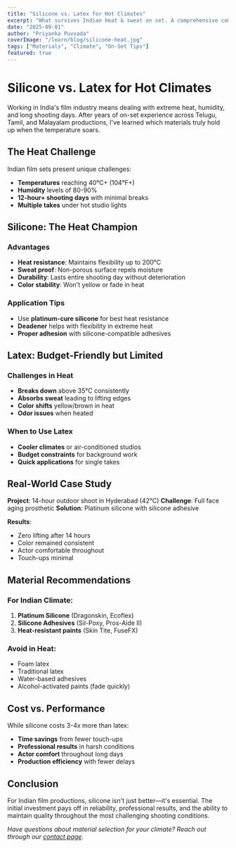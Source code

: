 ```yaml
---
title: "Silicone vs. Latex for Hot Climates"
excerpt: "What survives Indian heat & sweat on set. A comprehensive comparison of materials for prosthetic makeup in challenging climates."
date: "2025-09-01"
author: "Priyanka Puvvada"
coverImage: "/learn/blog/silicone-heat.jpg"
tags: ["Materials", "Climate", "On-Set Tips"]
featured: true
---
```


# Silicone vs. Latex for Hot Climates

Working in India's film industry means dealing with extreme heat, humidity, and long shooting days. After years of on-set experience across Telugu, Tamil, and Malayalam productions, I've learned which materials truly hold up when the temperature soars.

## The Heat Challenge

Indian film sets present unique challenges:
- **Temperatures** reaching 40°C+ (104°F+)
- **Humidity** levels of 80-90%
- **12-hour+ shooting days** with minimal breaks
- **Multiple takes** under hot studio lights

## Silicone: The Heat Champion

### Advantages
- **Heat resistance**: Maintains flexibility up to 200°C
- **Sweat proof**: Non-porous surface repels moisture
- **Durability**: Lasts entire shooting day without deterioration
- **Color stability**: Won't yellow or fade in heat

### Application Tips
- Use **platinum-cure silicone** for best heat resistance
- **Deadener** helps with flexibility in extreme heat
- **Proper adhesion** with silicone-compatible adhesives

## Latex: Budget-Friendly but Limited

### Challenges in Heat
- **Breaks down** above 35°C consistently
- **Absorbs sweat** leading to lifting edges
- **Color shifts** yellow/brown in heat
- **Odor issues** when heated

### When to Use Latex
- **Cooler climates** or air-conditioned studios
- **Budget constraints** for background work
- **Quick applications** for single takes

## Real-World Case Study

**Project**: 14-hour outdoor shoot in Hyderabad (42°C)
**Challenge**: Full face aging prosthetic
**Solution**: Platinum silicone with silicone adhesive

**Results**:
- Zero lifting after 14 hours
- Color remained consistent
- Actor comfortable throughout
- Touch-ups minimal

## Material Recommendations

### For Indian Climate:
1. **Platinum Silicone** (Dragonskin, Ecoflex)
2. **Silicone Adhesives** (Sil-Poxy, Pros-Aide II)
3. **Heat-resistant paints** (Skin Tite, FuseFX)

### Avoid in Heat:
- Foam latex
- Traditional latex
- Water-based adhesives
- Alcohol-activated paints (fade quickly)

## Cost vs. Performance

While silicone costs 3-4x more than latex:
- **Time savings** from fewer touch-ups
- **Professional results** in harsh conditions
- **Actor comfort** throughout long days
- **Production efficiency** with fewer delays

## Conclusion

For Indian film productions, silicone isn't just better—it's essential. The initial investment pays off in reliability, professional results, and the ability to maintain quality throughout the most challenging shooting conditions.

*Have questions about material selection for your climate? Reach out through our [contact page](/contact).*
